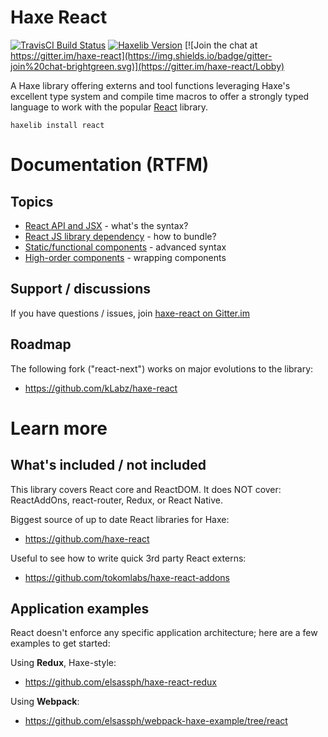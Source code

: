 # Haxe React

[![TravisCI Build Status](https://travis-ci.org/massiveinteractive/haxe-react.svg?branch=master)](https://travis-ci.org/massiveinteractive/haxe-react)
[![Haxelib Version](https://img.shields.io/github/tag/massiveinteractive/haxe-react.svg?label=haxelib)](http://lib.haxe.org/p/react)
[![Join the chat at https://gitter.im/haxe-react](https://img.shields.io/badge/gitter-join%20chat-brightgreen.svg)](https://gitter.im/haxe-react/Lobby)

A Haxe library offering externs and tool functions leveraging Haxe's excellent
type system and compile time macros to offer a strongly typed language to work
with the popular [React](https://facebook.github.io/react/) library.

	haxelib install react

# Documentation (RTFM)

## Topics

- [React API and JSX](doc/react-api-jsx.md) - what's the syntax?
- [React JS library dependency](doc/react-dependency.md) - how to bundle?
- [Static/functional components](doc/static-components.md) - advanced syntax
- [High-order components](doc/hoc-wrap.md) - wrapping components

## Support / discussions

If you have questions / issues, join [haxe-react on Gitter.im](https://gitter.im/haxe-react/Lobby)

## Roadmap

The following fork ("react-next") works on major evolutions to the library:

- https://github.com/kLabz/haxe-react

# Learn more

## What's included / not included

This library covers React core and ReactDOM.
It does NOT cover: ReactAddOns, react-router, Redux, or React Native.

Biggest source of up to date React libraries for Haxe:

- https://github.com/haxe-react

Useful to see how to write quick 3rd party React externs:

- https://github.com/tokomlabs/haxe-react-addons

## Application examples

React doesn't enforce any specific application architecture;
here are a few examples to get started:

Using **Redux**, Haxe-style:

- https://github.com/elsassph/haxe-react-redux

Using **Webpack**:

- https://github.com/elsassph/webpack-haxe-example/tree/react

